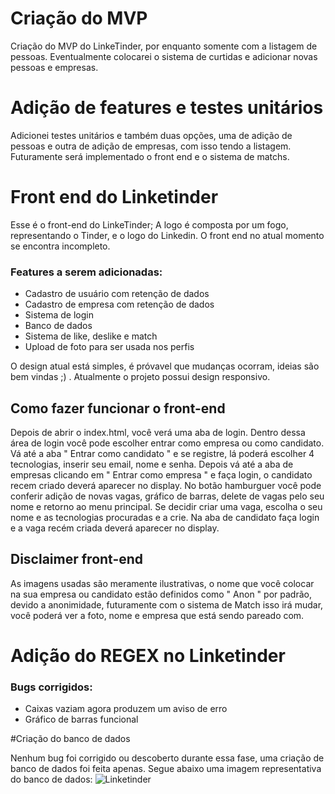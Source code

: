 # Criação do MVP
Criação do MVP do LinkeTinder, por enquanto somente com a listagem de pessoas. Eventualmente colocarei o sistema de curtidas e adicionar novas pessoas e empresas. 


# Adição de features e testes unitários
Adicionei testes unitários e também duas opções, uma de adição de pessoas e outra de adição de empresas, com isso tendo a listagem.
Futuramente será implementado o front end e o sistema de matchs.


# Front end do Linketinder


Esse é o front-end do LinkeTinder; A logo é composta por um fogo, representando o Tinder, e o logo do Linkedin. O front end no atual momento se encontra incompleto. 
### Features a serem adicionadas: 

- Cadastro de usuário com retenção de dados
- Cadastro de empresa com retenção de dados
- Sistema de login
- Banco de dados 
- Sistema de like, deslike e match 
- Upload de foto para ser usada nos perfis

O design atual está simples, é próvavel que mudanças ocorram, ideias são bem vindas ;) . 
Atualmente o projeto possui design responsivo.

## Como fazer funcionar o front-end
Depois de abrir o index.html, você verá uma aba de login. Dentro dessa área de login você pode escolher entrar como empresa ou como candidato.
Vá até a aba " Entrar como candidato " e se registre, lá poderá escolher 4 tecnologias, inserir seu email, nome e senha.
Depois vá até  a aba de empresas clicando em " Entrar como empresa " e faça login, o candidato recem criado deverá aparecer no display.
No botão hamburguer você pode conferir adição de novas vagas, gráfico de barras, delete de vagas pelo seu nome e retorno ao menu principal.
Se decidir criar uma vaga, escolha o seu nome e as tecnologias procuradas e a crie. 
Na aba de candidato faça login e a vaga recém criada deverá aparecer no display.

## Disclaimer front-end

As imagens usadas são meramente ilustrativas, o nome que você colocar na sua empresa ou candidato estão definidos como " Anon " por padrão, devido a anonimidade, futuramente com o sistema de Match isso irá mudar, você poderá ver a foto, nome e empresa que está sendo pareado com.


# Adição do REGEX no Linketinder

### Bugs corrigidos: 
- Caixas vaziam agora produzem um aviso de erro
- Gráfico de barras funcional


#Criação do banco de dados

Nenhum bug foi corrigido ou descoberto durante essa fase, uma criação de banco de dados foi feita apenas.
Segue abaixo uma imagem representativa do banco de dados: 
![Linketinder](https://user-images.githubusercontent.com/80402261/161648325-34355588-267d-4b1a-b8cb-8ab9339c8727.png)





